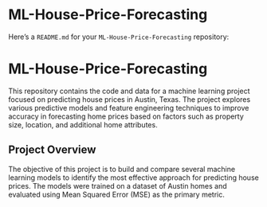 # ML-House-Price-Forecasting
Here’s a `README.md` for your `ML-House-Price-Forecasting` repository:

# ML-House-Price-Forecasting

This repository contains the code and data for a machine learning project focused on predicting house prices in Austin, Texas. The project explores various predictive models and feature engineering techniques to improve accuracy in forecasting home prices based on factors such as property size, location, and additional home attributes.

## Project Overview

The objective of this project is to build and compare several machine learning models to identify the most effective approach for predicting house prices. The models were trained on a dataset of Austin homes and evaluated using Mean Squared Error (MSE) as the primary metric.


